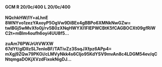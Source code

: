 #### GCM R 20/0c/400 L 20/0c/400
**NQchkHW/lY+aLhnE**<br/>**8WNYvo1zezYAxoyP5OgVw9DiBEx4gBBPo6XMNkNwGZw=**<br/>**twIBGj5wMvXfo0j/rv5B0zXNqHWYXI1FIEPWCBtK5fCAGBOCXt09gfRiWC2t+mBIm4oufh6oyi4UU8f5...**<br/><br/>
**zuAm76PWJrUtVWXW**<br/>**67dYf/glDIIzSL7enIoBF/TATivZz3SsqJXfpz6APp4=**<br/>**mXgj9ZQw79PKOi/cLMVyNkk4s6Cljo95KdYSV9mvAn8c4LDGM54ev/qCNtqmgaDOKjXVzdFixokNigDJ...**